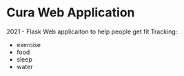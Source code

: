 # Cura Web Application
2021 - Flask Web applicaiton to help people get fit
Tracking:
- exercise
- food
- sleep
- water
